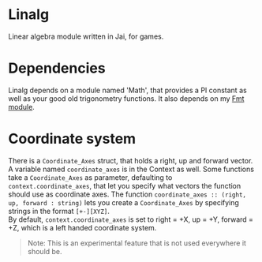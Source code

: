 # Linalg

Linear algebra module written in Jai, for games.

# Dependencies
Linalg depends on a module named 'Math', that provides a PI constant as well as your good old trigonometry functions.
It also depends on my [Fmt module](https://github.com/ostef/jai-fmt).

# Coordinate system
There is a `Coordinate_Axes` struct, that holds a right, up and forward vector. A variable named `coordinate_axes` is in the Context as well.
Some functions take a `Coordinate_Axes` as parameter, defaulting to `context.coordinate_axes`, that let you specify what vectors the function should use as coordinate axes.
The function `coordinate_axes :: (right, up, forward : string)` lets you create a `Coordinate_Axes` by specifying strings in the format `[+-][XYZ]`.  
By default, `context.coordinate_axes` is set to right = +X, up = +Y, forward = +Z, which is a left handed coordinate system.

> Note: This is an experimental feature that is not used everywhere it should be.
